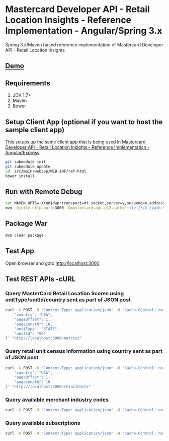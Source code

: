 # Mastercard Developer API - Retail Location Insights - Reference Implementation - Angular/Spring 3.x #
Spring 3.x/Maven based reference implementation of Mastercard Developer API - Retail Location Insights 

## [Demo](https://perusworld.github.io/mcdevapi-rli-refimpl-web/) ##

## Requirements ##
1. JDK 1.7+
1. Maven
1. Bower
   

## Setup Client App (optional if you want to host the sample client app) ##
This setups up the same client app that is being used in [Mastercard Developer API - Retail Location Insights - Reference Implementation - Angular/Express](https://github.com/perusworld/mcdevapi-rli-refimpl-web)

```bash
git submodule init
git submodule update
cd  src/main/webapp/WEB-INF/ref-html
bower install
```

## Run with Remote Debug ##
```bash
set MAVEN_OPTS=-Xrunjdwp:transport=dt_socket,server=y,suspend=n,address=8000
mvn -Djetty.http.port=3000 -Dmastercard.api.p12.path="file:///C:/path-to-p12-file" -Dmastercard.api.consumer.key="api-key" jetty:run
```

## Package War ##
```bash
mvn clean package
```

## Test App ## 
Open browser and goto [http://localhost:3000](http://localhost:3000)

## Test REST APIs -cURL ##
### Query MasterCard Retail Location Scores using unitType/unitId/country sent as part of JSON post ###
```bash
curl -X POST -H "Content-Type: application/json" -H "Cache-Control: no-cache" -d '{
	"country": "USA",
	"pageOffset": 1,
	"pageLength": 10,
	"unitType": "STATE",
	"unitId": "06"
}' "http://localhost:3000/metrics"
```

### Query retail unit census information using country sent as part of JSON post ###
```bash
curl -X POST -H "Content-Type: application/json" -H "Cache-Control: no-cache" -d '{
	"country": "USA",
	"pageOffset": 1,
	"pageLength": 10
}' "http://localhost:3000/retailUnits"
```

### Query available merchant industry codes ###
```bash
curl -X POST -H "Content-Type: application/json" -H "Cache-Control: no-cache" -d '' "http://localhost:3000/industries"
```

### Query available subscriptions ###
```bash
curl -X POST -H "Content-Type: application/json" -H "Cache-Control: no-cache" -d '' "http://localhost:3000/subscriptions"
```
